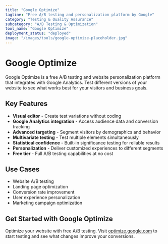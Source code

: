 ```yaml
---
title: "Google Optimize"
tagline: "Free A/B testing and personalization platform by Google"
category: "Testing & Quality Assurance"
subcategory: "A/B Testing & Optimization"
tool_name: "Google Optimize"
deployment_status: "deployed"
image: "/images/tools/google-optimize-placeholder.jpg"
---
```


# Google Optimize

Google Optimize is a free A/B testing and website personalization platform that integrates with Google Analytics. Test different versions of your website to see what works best for your visitors and business goals.

## Key Features

- **Visual editor** - Create test variations without coding
- **Google Analytics integration** - Access audience data and conversion tracking
- **Advanced targeting** - Segment visitors by demographics and behavior
- **Multivariate testing** - Test multiple elements simultaneously
- **Statistical confidence** - Built-in significance testing for reliable results
- **Personalization** - Deliver customized experiences to different segments
- **Free tier** - Full A/B testing capabilities at no cost

## Use Cases

- Website A/B testing
- Landing page optimization
- Conversion rate improvement
- User experience personalization
- Marketing campaign optimization

## Get Started with Google Optimize

Optimize your website with free A/B testing. Visit [optimize.google.com](https://optimize.google.com) to start testing and see what changes improve your conversions.
